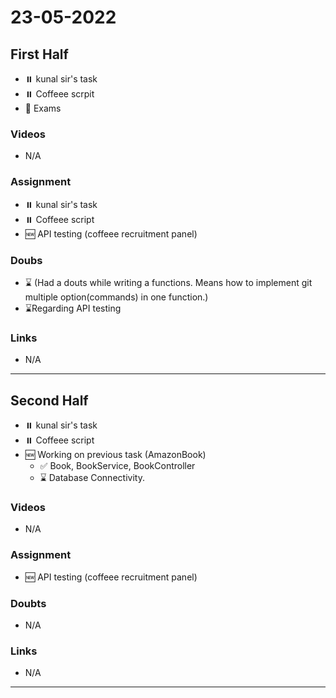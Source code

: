 # 23-05-2022


## First Half
- ⏸️ kunal sir's task 
- ⏸️ Coffeee scrpit 
- 🔄 Exams
### Videos

- N/A

### Assignment 

- ⏸️ kunal sir's task 
- ⏸️ Coffeee script 
- 🆕 API testing (coffeee recruitment panel) 


### Doubs

- ⌛ (Had a douts while writing a functions. Means how to implement git multiple option(commands) in one function.)
- ⌛Regarding API testing

### Links

- N/A

***********************************************************************************************

## Second Half

- ⏸️ kunal sir's task 
- ⏸️ Coffeee script 
- 🆕 Working on previous task (AmazonBook) 
	- ✅ Book, BookService, BookController 
	- ⌛ Database Connectivity.

### Videos

- N/A

### Assignment 

- 🆕 API testing (coffeee recruitment panel) 

### Doubts

- N/A

### Links

- N/A
*********************************************************************************************